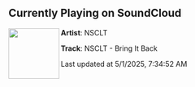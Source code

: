 ## Currently Playing on SoundCloud

[<img align="left" width="100" src="https://i1.sndcdn.com/artworks-TDGE1uEOrZJEerHI-FLaBSg-t500x500.png">](https://soundcloud.com/dirtyworkzofficial/noisecult-bring-it-back?in=saxurn/sets/immaculate/)

**Artist**: NSCLT 

**Track**: NSCLT - Bring It Back

Last updated at 5/1/2025, 7:34:52 AM
